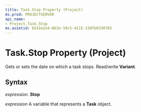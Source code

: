 ```yaml
---
title: Task.Stop Property (Project)
ms.prod: PROJECTSERVER
api_name:
- Project.Task.Stop
ms.assetid: b541e2e4-8b3e-59c5-4115-128fb0338765
---
```



# Task.Stop Property (Project)

Gets or sets the date on which a task stops. Read/write  **Variant**.


## Syntax

 _expression_. **Stop**

 _expression_ A variable that represents a **Task** object.


